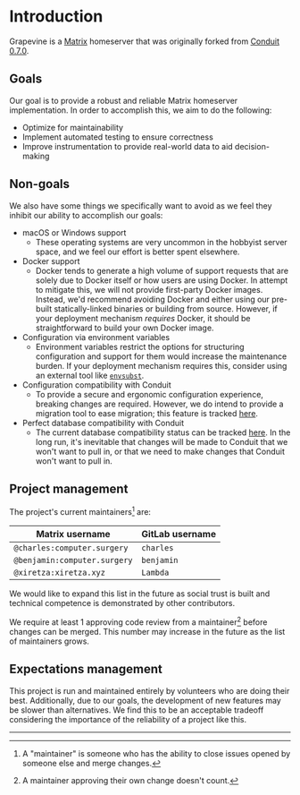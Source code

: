 # Introduction

Grapevine is a [Matrix][matrix] homeserver that was originally forked from
[Conduit 0.7.0][conduit].

[matrix]: https://matrix.org/
[conduit]: https://gitlab.com/famedly/conduit/-/tree/v0.7.0?ref_type=tags

## Goals

Our goal is to provide a robust and reliable Matrix homeserver implementation.
In order to accomplish this, we aim to do the following:

* Optimize for maintainability
* Implement automated testing to ensure correctness
* Improve instrumentation to provide real-world data to aid decision-making

## Non-goals

We also have some things we specifically want to avoid as we feel they inhibit
our ability to accomplish our goals:

* macOS or Windows support
  * These operating systems are very uncommon in the hobbyist server space, and
    we feel our effort is better spent elsewhere.
* Docker support
  * Docker tends to generate a high volume of support requests that are solely
    due to Docker itself or how users are using Docker. In attempt to mitigate
    this, we will not provide first-party Docker images. Instead, we'd recommend
    avoiding Docker and either using our pre-built statically-linked binaries
    or building from source. However, if your deployment mechanism *requires*
    Docker, it should be straightforward to build your own Docker image.
* Configuration via environment variables
  * Environment variables restrict the options for structuring configuration and
    support for them would increase the maintenance burden. If your deployment
    mechanism requires this, consider using an external tool like
    [`envsubst`][envsubst].
* Configuration compatibility with Conduit
  * To provide a secure and ergonomic configuration experience, breaking changes
    are required. However, we do intend to provide a migration tool to ease
    migration; this feature is tracked [here][migration-tool].
* Perfect database compatibility with Conduit
  * The current database compatibility status can be tracked [here][db-compat].
    In the long run, it's inevitable that changes will be made to Conduit that
    we won't want to pull in, or that we need to make changes that Conduit won't
    want to pull in.

[envsubst]: https://github.com/a8m/envsubst
[migration-tool]: https://gitlab.computer.surgery/matrix/grapevine-fork/-/issues/38
[db-compat]: https://gitlab.computer.surgery/matrix/grapevine-fork/-/issues/17

## Project management

The project's current maintainers[^1] are:

| Matrix username | GitLab username |
|-|-|
| `@charles:computer.surgery` | `charles` |
| `@benjamin:computer.surgery` | `benjamin` |
| `@xiretza:xiretza.xyz` | `Lambda` |

We would like to expand this list in the future as social trust is built and
technical competence is demonstrated by other contributors.

We require at least 1 approving code review from a maintainer[^2] before changes
can be merged. This number may increase in the future as the list of maintainers
grows.

## Expectations management

This project is run and maintained entirely by volunteers who are doing their
best. Additionally, due to our goals, the development of new features may be
slower than alternatives. We find this to be an acceptable tradeoff considering
the importance of the reliability of a project like this.

---

[^1]: A "maintainer" is someone who has the ability to close issues opened by
      someone else and merge changes.
[^2]: A maintainer approving their own change doesn't count.
